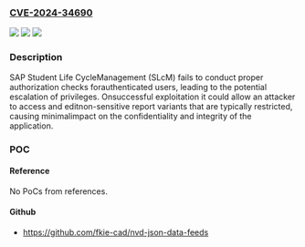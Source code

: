 ### [CVE-2024-34690](https://cve.mitre.org/cgi-bin/cvename.cgi?name=CVE-2024-34690)
![](https://img.shields.io/static/v1?label=Product&message=SAP%20Student%20Life%20Cycle%20Management&color=blue)
![](https://img.shields.io/static/v1?label=Version&message=%3D%20IS-PS-CA%20617%20&color=brighgreen)
![](https://img.shields.io/static/v1?label=Vulnerability&message=CWE-862%3A%20Missing%20Authorization&color=brighgreen)

### Description

SAP Student Life CycleManagement (SLcM) fails to conduct proper authorization checks forauthenticated users, leading to the potential escalation of privileges. Onsuccessful exploitation it could allow an attacker to access and editnon-sensitive report variants that are typically restricted, causing minimalimpact on the confidentiality and integrity of the application.

### POC

#### Reference
No PoCs from references.

#### Github
- https://github.com/fkie-cad/nvd-json-data-feeds

